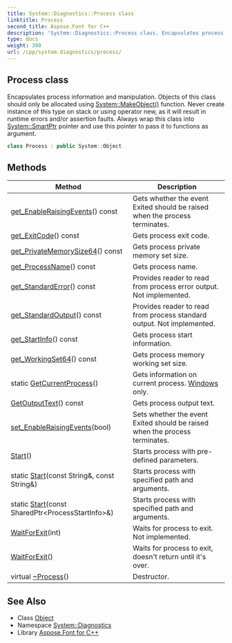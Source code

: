 ```yaml
---
title: System::Diagnostics::Process class
linktitle: Process
second_title: Aspose.Font for C++
description: 'System::Diagnostics::Process class. Encapsulates process information and manipulation. Objects of this class should only be allocated using System::MakeObject() function. Never create instance of this type on stack or using operator new, as it will result in runtime errors and/or assertion faults. Always wrap this class into System::SmartPtr pointer and use this pointer to pass it to functions as argument in C++.'
type: docs
weight: 300
url: /cpp/system.diagnostics/process/
---
```

## Process class


Encapsulates process information and manipulation. Objects of this class should only be allocated using [System::MakeObject()](../../system/makeobject/) function. Never create instance of this type on stack or using operator new, as it will result in runtime errors and/or assertion faults. Always wrap this class into [System::SmartPtr](../../system/smartptr/) pointer and use this pointer to pass it to functions as argument.

```cpp
class Process : public System::Object
```

## Methods

| Method | Description |
| --- | --- |
| [get_EnableRaisingEvents](./get_enableraisingevents/)() const | Gets whether the event Exited should be raised when the process terminates. |
| [get_ExitCode](./get_exitcode/)() const | Gets process exit code. |
| [get_PrivateMemorySize64](./get_privatememorysize64/)() const | Gets process private memory set size. |
| [get_ProcessName](./get_processname/)() const | Gets process name. |
| [get_StandardError](./get_standarderror/)() const | Provides reader to read from process error output. Not implemented. |
| [get_StandardOutput](./get_standardoutput/)() const | Provides reader to read from process standard output. Not implemented. |
| [get_StartInfo](./get_startinfo/)() const | Gets process start information. |
| [get_WorkingSet64](./get_workingset64/)() const | Gets process memory working set size. |
| static [GetCurrentProcess](./getcurrentprocess/)() | Gets information on current process. [Windows](../../system.windows/) only. |
| [GetOutputText](./getoutputtext/)() const | Gets process output text. |
| [set_EnableRaisingEvents](./set_enableraisingevents/)(bool) | Sets whether the event Exited should be raised when the process terminates. |
| [Start](./start/)() | Starts process with pre-defined parameters. |
| static [Start](./start/)(const String\&, const String\&) | Starts process with specified path and arguments. |
| static [Start](./start/)(const SharedPtr\<ProcessStartInfo\>\&) | Starts process with specified path and arguments. |
| [WaitForExit](./waitforexit/)(int) | Waits for process to exit. Not implemented. |
| [WaitForExit](./waitforexit/)() | Waits for process to exit, doesn't return until it's over. |
| virtual [~Process](./~process/)() | Destructor. |
## See Also

* Class [Object](../../system/object/)
* Namespace [System::Diagnostics](../)
* Library [Aspose.Font for C++](../../)
